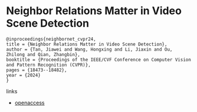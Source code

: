 # Neighbor Relations Matter in Video Scene Detection

```
@inproceedings{neighbornet_cvpr24,
title = {Neighbor Relations Matter in Video Scene Detection},
author = {Tan, Jiawei and Wang, Hongxing and Li, Jiaxin and Ou, Zhilong and Qian, Zhangbin},
booktitle = {Proceedings of the IEEE/CVF Conference on Computer Vision and Pattern Recognition (CVPR)},
pages = {18473--18482},
year = {2024}
}
```

links
- [openaccess](https://openaccess.thecvf.com//content/CVPR2024/html/Tan_Neighbor_Relations_Matter_in_Video_Scene_Detection_CVPR_2024_paper.html)
